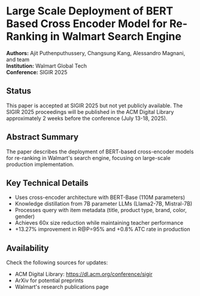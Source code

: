 # Large Scale Deployment of BERT Based Cross Encoder Model for Re-Ranking in Walmart Search Engine

**Authors:** Ajit Puthenputhussery, Changsung Kang, Alessandro Magnani, and team  
**Institution:** Walmart Global Tech  
**Conference:** SIGIR 2025  

## Status
This paper is accepted at SIGIR 2025 but not yet publicly available. The SIGIR 2025 proceedings will be published in the ACM Digital Library approximately 2 weeks before the conference (July 13-18, 2025).

## Abstract Summary
The paper describes the deployment of BERT-based cross-encoder models for re-ranking in Walmart's search engine, focusing on large-scale production implementation.

## Key Technical Details
- Uses cross-encoder architecture with BERT-Base (110M parameters)
- Knowledge distillation from 7B parameter LLMs (Llama2-7B, Mistral-7B)
- Processes query with item metadata (title, product type, brand, color, gender)
- Achieves 60x size reduction while maintaining teacher performance
- +13.27% improvement in R@P=95% and +0.8% ATC rate in production

## Availability
Check the following sources for updates:
- ACM Digital Library: https://dl.acm.org/conference/sigir
- ArXiv for potential preprints
- Walmart's research publications page